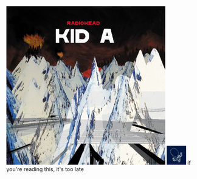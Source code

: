 <img src="images/kid_a.jpg" alt="drawing" width="83%"/>

<img src="images/sigurros.jpg" alt="drawing" width="10%"/>
if you're reading this, it's too late
